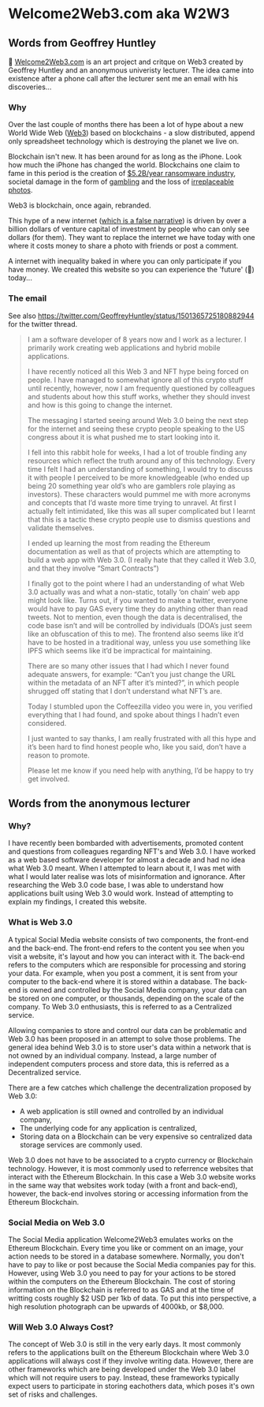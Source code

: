 # Welcome2Web3.com aka W2W3
 
## Words from Geoffrey Huntley

👋 [Welcome2Web3.com](https://Welcome2Web3.com) is an art project and critque on Web3 created by Geoffrey Huntley and an anonymous univeristy lecturer. The idea came into existence after a phone call after the lecturer sent me an email with his discoveries...
 

### Why

Over the last couple of months there has been a lot of hype about a new World Wide Web ([Web3](https://web3isgoinggreat.com/)) based on blockchains - a slow distributed, append only spreadsheet technology which is destroying the planet we live on.

Blockchain isn't new. It has been around for as long as the iPhone. Look how much the iPhone has changed the world. Blockchains one claim to fame in this period is the creation of [$5.2B/year ransomware industry](https://www.fincen.gov/sites/default/files/shared/Financial%20Trend%20Analysis_Ransomeware%20508%20FINAL.pdf), societal damage in the form of [gambling](https://www.stephendiehl.com/blog/casino-boats.html) and the loss of [irreplaceable photos](https://www.onmanorama.com/news/kerala/2020/10/17/cyber-fraud--priceless-wedding-memories-get-lost-as-studios-fall.html).

Web3 is blockchain, once again, rebranded.

This hype of a new internet ([which is a false narrative](https://blog.dshr.org/2022/02/ee380-talk.html)) is driven by over a billion dollars of venture capital of investment by people who can only see dollars (for them). They want to replace the internet we have today with one where it costs money to share a photo with friends or post a comment.

A internet with inequality baked in where you can only participate if you have money. We created this website so you can experience the 'future' (🤮) today...


### The email

See also https://twitter.com/GeoffreyHuntley/status/1501365725180882944 for the twitter thread.


> I am a software developer of 8 years now and I work as a lecturer. I primarily work creating web applications and hybrid mobile applications.
>  
> I have recently noticed all this Web 3 and NFT hype being forced on people. I have managed to somewhat ignore all of this crypto stuff until recently, however, now I am frequently questioned by colleagues and students about how this stuff works, whether they should invest and how is this going to change the internet.
>  
> The messaging I started seeing around Web 3.0 being the next step for the internet and seeing these crypto people speaking to the US congress about it is what pushed me to start looking into it.
>  
> I fell into this rabbit hole for weeks, I had a lot of trouble finding any resources which reflect the truth around any of this technology. Every time I felt I had an understanding of something, I would try to discuss it with people I perceived to be more knowledgeable (who ended up being 20 something year old’s who are gamblers role playing as investors). These characters would pummel me with more acronyms and concepts that I’d waste more time trying to unravel. At first I actually felt intimidated, like this was all super complicated but I learnt that this is a tactic these crypto people use to dismiss questions and validate themselves.
>  
> I ended up learning the most from reading the Ethereum documentation as well as that of projects which are attempting to build a web app with Web 3.0. (I really hate that they called it Web 3.0, and that they involve “Smart Contracts”)
>  
> I finally got to the point where I had an understanding of what Web 3.0 actually was and what a non-static, totally ‘on chain’ web app might look like. Turns out, if you wanted to make a twitter, everyone would have to pay GAS every time they do anything other than read tweets. Not to mention, even though the data is decentralised, the code base isn’t and will be controlled by individuals (DOA’s just seem like an obfuscation of this to me). The frontend also seems like it’d have to be hosted in a traditional way, unless you use something like IPFS which seems like it’d be impractical for maintaining.
>  
> There are so many other issues that I had which I never found adequate answers, for example: “Can’t you just change the URL within the metadata of an NFT after it’s minted?”, in which people shrugged off stating that I don’t understand what NFT’s are.  
>  
> Today I stumbled upon the Coffeezilla video you were in, you verified everything that I had found, and spoke about things I hadn’t even considered.
>  
> I just wanted to say thanks, I am really frustrated with all this hype and it’s been hard to find honest people who, like you said, don’t have a reason to promote.
>  
> Please let me know if you need help with anything, I’d be happy to try get involved.




## Words from the anonymous lecturer


### Why?

I have recently been bombarded with advertisements, promoted content and questions from colleagues regarding NFT's and Web 3.0. I have worked as a web based software developer for almost a decade and had no idea what Web 3.0 meant. When I attempted to learn about it, I was met with what I would later realise was lots of misinformation and ignorance. After researching the Web 3.0 code base, I was able to understand how applications built using Web 3.0 would work. Instead of attempting to explain my findings, I created this website.

### What is Web 3.0

A typical Social Media website consists of two components, the front-end and the back-end. The front-end refers to the content you see when you visit a website, it's layout and how you can interact with it. The back-end refers to the computers which are responsible for processing and storing your data. For example, when you post a comment, it is sent from your computer to the back-end where it is stored within a database. The back-end is owned and controlled by the Social Media company, your data can be stored on one computer, or thousands, depending on the scale of the company. To Web 3.0 enthusiasts, this is referred to as a Centralized service.

Allowing companies to store and control our data can be problematic and Web 3.0 has been proposed in an attempt to solve those problems. The general idea behind Web 3.0 is to store user's data within a network that is not owned by an individual company. Instead, a large number of independent computers process and store data, this is referred as a Decentralized service.

There are a few catches which challenge the decentralization proposed by Web 3.0:
- A web application is still owned and controlled by an individual company,
- The underlying code for any application is centralized,
- Storing data on a Blockchain can be very expensive so centralized data storage services are commonly used.

Web 3.0 does not have to be associated to a crypto currency or Blockchain technology. However, it is most commonly used to referrence websites that interact with the Ethereum Blockchain. In this case a Web 3.0 website works in the same way that websites work today (with a front and back-end), however, the back-end involves storing or accessing information from the Ethereum Blockchain.

### Social Media on Web 3.0

The Social Media application Welcome2Web3 emulates works on the Ethereum Blockchain. Every time you like or comment on an image, your action needs to be stored in a database somewhere. Normally, you don't have to pay to like or post because the Social Media companies pay for this. However, using Web 3.0 you need to pay for your actions to be stored within the computers on the Ethereum Blockchain. The cost of storing information on the Blockchain is referred to as GAS and at the time of writting costs roughly $2 USD per 1kb of data. To put this into perspective, a high resolution photograph can be upwards of 4000kb, or $8,000.


### Will Web 3.0 Always Cost?

The concept of Web 3.0 is still in the very early days. It most commonly refers to the applications built on the Ethereum Blockchain where Web 3.0 applications will always cost if they involve writing data. However, there are other frameworks which are being developed under the Web 3.0 label which will not require users to pay. Instead, these frameworks typically expect users to participate in storing eachothers data, which poses it's own set of risks and challenges.
